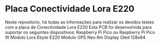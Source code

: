 # Placa Conectividade Lora E220

Neste repositorio, há todas as informações para realizar os devidos testes com a placa de Conectividade Lora E220
Esta PCB foi desenvolvida para suportar os seguintes dispositivos:
  Raspberry Pi Pico ou Raspberry Pi Pico W
  Módulo Lora Ebyte E220
  Módulo GPS Neo 6m
  Display Oled 128x64
